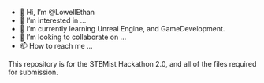 - 👋 Hi, I’m @LowellEthan
- 👀 I’m interested in ...
- 🌱 I’m currently learning Unreal Engine, and GameDevelopment.
- 💞️ I’m looking to collaborate on ...
- 📫 How to reach me ...

This repository is for the STEMist Hackathon 2.0, and all of the files required for submission. 
